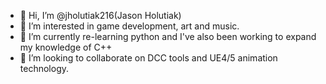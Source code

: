 - 👋 Hi, I’m @jholutiak216(Jason Holutiak)
- 👀 I’m interested in game development, art and music.
- 🌱 I’m currently re-learning python and I've also been working to expand my knowledge of C++
- 💞️ I’m looking to collaborate on DCC tools and UE4/5 animation technology.

<!---
jholutiak216/jholutiak216 is a ✨ special ✨ repository because its `README.md` (this file) appears on your GitHub profile.
You can click the Preview link to take a look at your changes.
--->
